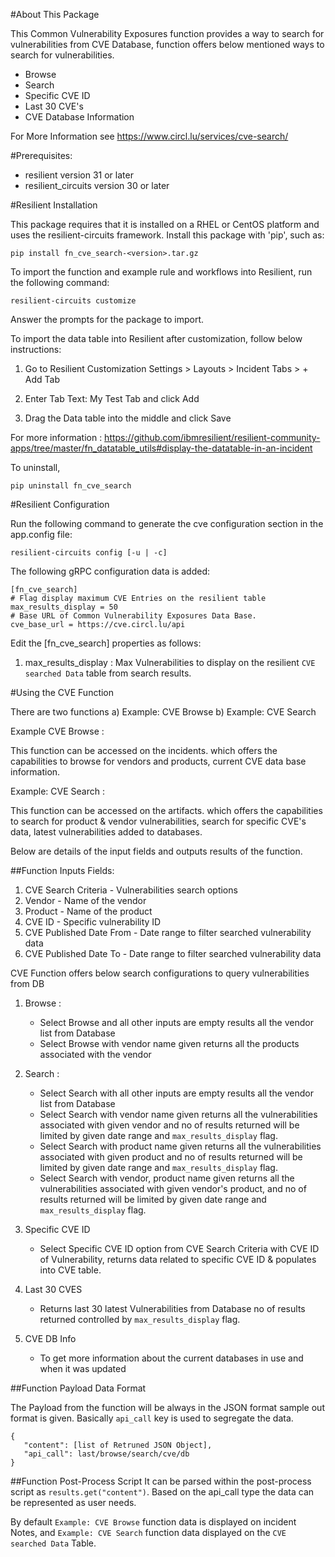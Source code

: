 #About This Package

This Common Vulnerability Exposures function provides a way to search for vulnerabilities from CVE Database, 
     function offers below mentioned ways to search for vulnerabilities.

* Browse
* Search
* Specific CVE ID
* Last 30 CVE's
* CVE Database Information
 
For More Information see https://www.circl.lu/services/cve-search/

#Prerequisites:

* resilient version 31 or later
* resilient_circuits version 30 or later
    
#Resilient Installation

This package requires that it is installed on a RHEL or CentOS platform and uses the resilient-circuits framework.
Install this package with 'pip', such as:

`pip install fn_cve_search-<version>.tar.gz`

To import the function and example rule and workflows into Resilient, run the following command:

`resilient-circuits customize`

Answer the prompts for the package to import.

To import the data table into Resilient after customization, follow below instructions:
 
    
   1. Go to Resilient Customization Settings > Layouts > Incident Tabs > + Add Tab
   
   2. Enter Tab Text: My Test Tab and click Add
   
   3. Drag the Data table into the middle and click Save 

For more information : https://github.com/ibmresilient/resilient-community-apps/tree/master/fn_datatable_utils#display-the-datatable-in-an-incident 

To uninstall,

    pip uninstall fn_cve_search
    
#Resilient Configuration
    
Run the following command to generate the cve configuration section in the app.config file:

    resilient-circuits config [-u | -c]     

The following gRPC configuration data is added:
                    
    [fn_cve_search]
    # Flag display maximum CVE Entries on the resilient table
    max_results_display = 50
    # Base URL of Common Vulnerability Exposures Data Base.
    cve_base_url = https://cve.circl.lu/api

    
Edit the [fn_cve_search] properties as follows:
    
   1. max_results_display : Max Vulnerabilities to display on the resilient `CVE searched Data` table from search results.

#Using the CVE Function

There are two functions a) Example: CVE Browse  b) Example: CVE Search

Example CVE Browse : 

   This function can be accessed on the incidents. which offers the capabilities to browse for vendors and products,
    current CVE  data base information.
    
Example: CVE Search : 

   This function can be accessed on the artifacts. which offers the capabilities to search for product & vendor 
    vulnerabilities, search for specific CVE's data, latest vulnerabilities added to databases.
     
Below are details of the input fields and outputs results of the function.

##Function Inputs Fields:
   1. CVE Search Criteria       - Vulnerabilities search options
   2. Vendor                    - Name of the vendor
   3. Product                   - Name of the product
   4. CVE ID                    - Specific vulnerability ID
   5. CVE Published Date From   - Date range to filter searched vulnerability data
   6. CVE Published Date To     - Date range to filter searched vulnerability data
 
 CVE Function offers below search configurations to query vulnerabilities from DB
 
 1. Browse : 
    
    * Select Browse and all other inputs are empty results all the vendor list from Database
    * Select Browse with vendor name given returns all the products associated with the vendor
    
 2. Search :
    * Select Search with all other inputs are empty results all the vendor list from Database
    * Select Search with vendor name given returns all the vulnerabilities associated with 
        given vendor and no of results returned will be limited by given date range and 
        `max_results_display` flag.
    * Select Search with product name given returns all the vulnerabilities associated with 
        given product and no of results returned will be limited by given date range and 
        `max_results_display` flag.
    * Select Search with vendor, product name given returns all the vulnerabilities associated with 
        given vendor's product, and no of results returned will be limited by given date range and 
        `max_results_display` flag.
        
 3. Specific CVE ID
    * Select Specific CVE ID option from CVE Search Criteria with CVE ID of Vulnerability, returns
      data related to specific CVE ID & populates into CVE table.
      
 4. Last 30 CVES
    * Returns last 30 latest Vulnerabilities from Database no of results returned controlled by 
       `max_results_display` flag.
     
 5. CVE DB Info
    * To get more information about the current databases in use and when it was updated 
        
     
##Function Payload Data Format

  The Payload from the function will be always in the JSON format sample out format is given.
  Basically `api_call` key is used to segregate the data.
  
    {
       "content": [list of Retruned JSON Object],
       "api_call": last/browse/search/cve/db
    }
    
##Function Post-Process Script
   It can be parsed within the post-process script as `results.get("content")`. Based on the api_call type 
   the data can be represented as user needs.
   
   By default `Example: CVE Browse` function data is displayed on incident Notes, 
    and `Example: CVE Search` function data displayed on the `CVE searched Data` Table.

    
    
